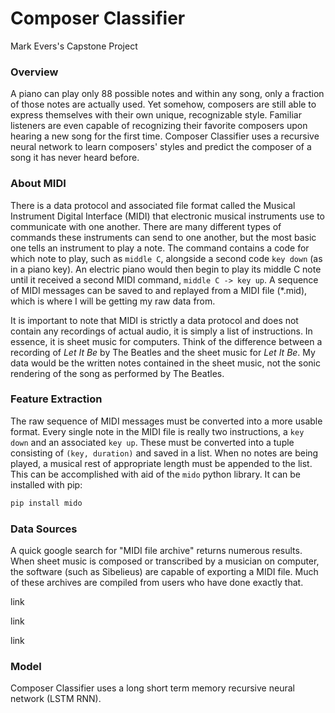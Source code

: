 # Composer Classifier
Mark Evers's Capstone Project



### Overview
A piano can play only 88 possible notes and within any song, only a fraction of those notes are actually used.  Yet somehow, composers are still able to express themselves with their own unique, recognizable style.  Familiar listeners are even capable of recognizing their favorite composers upon hearing a new song for the first time.  Composer Classifier uses a recursive neural network to learn composers' styles and predict the composer of a song it has never heard before.


### About MIDI
There is a data protocol and associated file format called the Musical Instrument Digital Interface (MIDI) that electronic musical instruments use to communicate with one another.  There are many different types of commands these instruments can send to one another, but the most basic one tells an instrument to play a note.  The command contains a code for which note to play, such as `middle C`, alongside a second code `key down` (as in a piano key).  An electric piano would then begin to play its middle C note until it received a second MIDI command, `middle C -> key up`.  A sequence of MIDI messages can be saved to and replayed from a MIDI file (*.mid), which is where I will be getting my raw data from.

It is important to note that MIDI is strictly a data protocol and does not contain any recordings of actual audio, it is simply a list of instructions.  In essence, it is sheet music for computers.  Think of the difference between a recording of *Let It Be* by The Beatles and the sheet music for *Let It Be*.  My data would be the written notes contained in the sheet music, not the sonic rendering of the song as performed by The Beatles.


### Feature Extraction
The raw sequence of MIDI messages must be converted into a more usable format.  Every single note in the MIDI file is really two instructions, a `key down` and an associated `key up`.  These must be converted into a tuple consisting of `(key, duration)` and saved in a list.  When no notes are being played, a musical rest of appropriate length must be appended to the list.  This can be accomplished with aid of the `mido` python library.  It can be installed with pip:
```bash
pip install mido
```


### Data Sources
A quick google search for "MIDI file archive" returns numerous results.  When sheet music is composed or transcribed by a musician on computer, the software (such as Sibelieus) are capable of exporting a MIDI file.  Much of these archives are compiled from users who have done exactly that.

link

link

link


### Model
Composer Classifier uses a long short term memory recursive neural network (LSTM RNN).